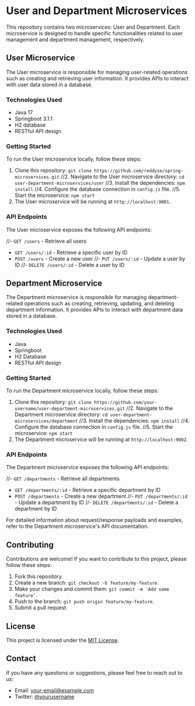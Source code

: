 # User and Department Microservices

This repository contains two microservices: User and Department. Each microservice is designed to handle specific functionalities related to user management and department management, respectively.

## User Microservice

The User microservice is responsible for managing user-related operations such as creating and retrieving user information. It provides APIs to interact with user data stored in a database.

### Technologies Used

- Java 17
- Springboot 3.1.1
- H2 database
- RESTful API design

### Getting Started

To run the User microservice locally, follow these steps:

1. Clone this repository: `git clone https://github.com/reddyse/spring-microservices.git`
//2. Navigate to the User microservice directory: `cd user-department-microservices/user`
//3. Install the dependencies: `npm install`
//4. Configure the database connection in `config.js` file.
//5. Start the microservice: `npm start`
6. The User microservice will be running at `http://localhost:9001`.

### API Endpoints

The User microservice exposes the following API endpoints:

//- `GET /users` - Retrieve all users
- `GET /users/:id` - Retrieve a specific user by ID
- `POST /users` - Create a new user
//- `PUT /users/:id` - Update a user by ID
//- `DELETE /users/:id` - Delete a user by ID

## Department Microservice

The Department microservice is responsible for managing department-related operations such as creating, retrieving, updating, and deleting department information. It provides APIs to interact with department data stored in a database.

### Technologies Used

- Java
- Springboot
- H2 Database
- RESTful API design

### Getting Started

To run the Department microservice locally, follow these steps:

1. Clone this repository: `git clone https://github.com/your-username/user-department-microservices.git`
//2. Navigate to the Department microservice directory: `cd user-department-microservices/department`
//3. Install the dependencies: `npm install`
//4. Configure the database connection in `config.js` file.
//5. Start the microservice: `npm start`
6. The Department microservice will be running at `http://localhost:9002`.

### API Endpoints

The Department microservice exposes the following API endpoints:

//- `GET /departments` - Retrieve all departments
- `GET /departments/:id` - Retrieve a specific department by ID
- `POST /departments` - Create a new department
//- `PUT /departments/:id` - Update a department by ID
//- `DELETE /departments/:id` - Delete a department by ID

For detailed information about request/response payloads and examples, refer to the Department microservice's API documentation.

## Contributing

Contributions are welcome! If you want to contribute to this project, please follow these steps:

1. Fork this repository.
2. Create a new branch: `git checkout -b feature/my-feature`.
3. Make your changes and commit them: `git commit -m 'Add some feature'`.
4. Push to the branch: `git push origin feature/my-feature`.
5. Submit a pull request.

## License

This project is licensed under the [MIT License](LICENSE).

## Contact

If you have any questions or suggestions, please feel free to reach out to us:

- Email: [your-email@example.com](mailto:your-email@example.com)
- Twitter: [@yourusername](https://twitter.com/yourusername)

